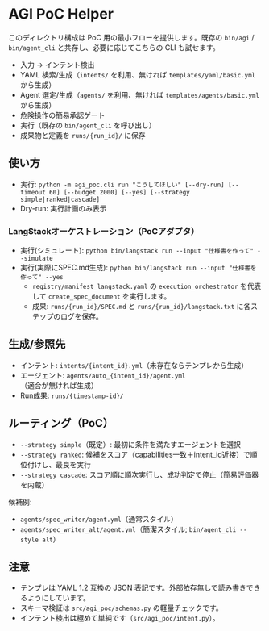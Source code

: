 # AGI PoC Helper

このディレクトリ構成は PoC 用の最小フローを提供します。既存の `bin/agi` / `bin/agent_cli` と共存し、必要に応じてこちらの CLI も試せます。

- 入力 → インテント検出
- YAML 検索/生成（`intents/` を利用、無ければ `templates/yaml/basic.yml` から生成）
- Agent 選定/生成（`agents/` を利用、無ければ `templates/agents/basic.yml` から生成）
- 危険操作の簡易承認ゲート
- 実行（既存の `bin/agent_cli` を呼び出し）
- 成果物と定義を `runs/{run_id}/` に保存

## 使い方

- 実行: `python -m agi_poc.cli run "こうしてほしい" [--dry-run] [--timeout 60] [--budget 2000] [--yes] [--strategy simple|ranked|cascade]`
- Dry-run: 実行計画のみ表示

### LangStackオーケストレーション（PoCアダプタ）
- 実行(シミュレート): `python bin/langstack run --input "仕様書を作って" --simulate`
- 実行(実際にSPEC.md生成): `python bin/langstack run --input "仕様書を作って" --yes`
  - `registry/manifest_langstack.yaml` の `execution_orchestrator` を代表して `create_spec_document` を実行します。
  - 成果: `runs/{run_id}/SPEC.md` と `runs/{run_id}/langstack.txt` に各ステップのログを保存。

## 生成/参照先
- インテント: `intents/{intent_id}.yml`（未存在ならテンプレから生成）
- エージェント: `agents/auto_{intent_id}/agent.yml`（適合が無ければ生成）
- Run成果: `runs/{timestamp-id}/`

## ルーティング（PoC）
- `--strategy simple`（既定）: 最初に条件を満たすエージェントを選択
- `--strategy ranked`: 候補をスコア（capabilities一致＋intent_id近接）で順位付けし、最良を実行
- `--strategy cascade`: スコア順に順次実行し、成功判定で停止（簡易評価器を内蔵）

候補例:
- `agents/spec_writer/agent.yml`（通常スタイル）
- `agents/spec_writer_alt/agent.yml`（簡潔スタイル; `bin/agent_cli --style alt`）

## 注意
- テンプレは YAML 1.2 互換の JSON 表記です。外部依存無しで読み書きできるようにしています。
- スキーマ検証は `src/agi_poc/schemas.py` の軽量チェックです。
- インテント検出は極めて単純です（`src/agi_poc/intent.py`）。
